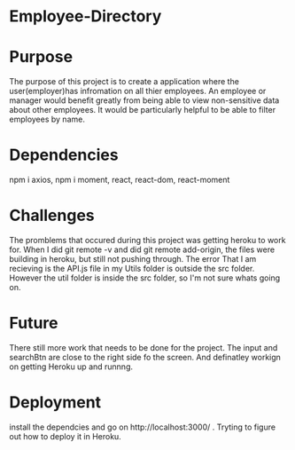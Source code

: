 # Employee-Directory

# Purpose 
The purpose of this project is to create a application where the user(employer)has infromation on all thier employees. An employee or manager would benefit greatly from being able to view non-sensitive data about other employees. It would be particularly helpful to be able to filter employees by name.

# Dependencies

npm i axios,
npm i moment,
react,
react-dom,
react-moment

# Challenges

The promblems that occured during this project was getting heroku to work for. When I did git remote -v and did git remote add-origin, the files were building in heroku, but still not pushing through. The error That I am recieving is the API.js file in my Utils folder is outside the src folder. However the util folder is inside the src folder, so I'm not sure whats going on. 

# Future 
There still more work that needs to be done for the project. The input and searchBtn are close to the right side fo the screen. And definatley workign on getting Heroku up and runnng.
# Deployment 
install the dependcies and go on http://localhost:3000/ .
Tryting to figure out how to deploy it in Heroku.
